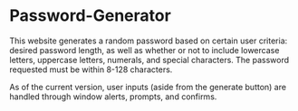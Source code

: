 # Password-Generator
This website generates a random password based on certain user criteria: desired password length, as well as whether or not to include lowercase letters, uppercase letters, numerals, and special characters.  The password requested must be within 8-128 characters.

As of the current version, user inputs (aside from the generate button) are handled through window alerts, prompts, and confirms.